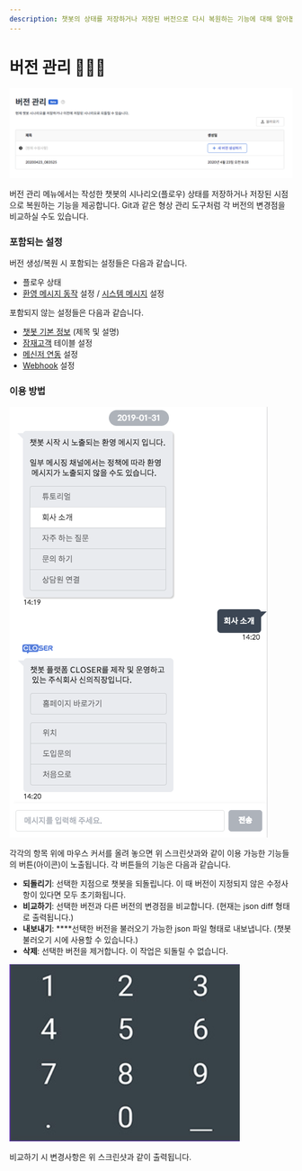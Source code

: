 ```yaml
---
description: 챗봇의 상태를 저장하거나 저장된 버전으로 다시 복원하는 기능에 대해 알아봅니다.
---
```


# 버전 관리 👩🏻‍🔬

![&#xBC84;&#xC804; &#xAD00;&#xB9AC; &#xBA54;&#xB274;](../../.gitbook/assets/versions.png)

버전 관리 메뉴에서는 작성한 챗봇의 시나리오\(플로우\) 상태를 저장하거나 저장된 시점으로 복원하는 기능을 제공합니다. Git과 같은 형상 관리 도구처럼 각 버전의 변경점을 비교하실 수도 있습니다.



### 포함되는 설정

버전 생성/복원 시 포함되는 설정들은 다음과 같습니다.

* 플로우 상태
* [환영 메시지 동작](../chatbot/system-response.md) 설정 / [시스템 메시지](../chatbot/system-response.md#undefined-1) 설정

포함되지 않는 설정들은 다음과 같습니다.

* [챗봇 기본 정보](bot-settings.md) \(제목 및 설명\)
* [잠재고객](../audience.md) 테이블 설정
* [메신저 연동](../messenger-integrations/) 설정
* [Webhook](webhook.md) 설정



### 이용 방법 

![&#xBC84;&#xC804; &#xAD00;&#xB9AC; &#xD56D;&#xBAA9;&#xBCC4; &#xBA54;&#xB274;](../../.gitbook/assets/image%20%2839%29.png)

각각의 항목 위에 마우스 커서를 올려 놓으면 위 스크린샷과와 같이 이용 가능한 기능들의 버튼\(아이콘\)이 노출됩니다. 각 버튼들의 기능은 다음과 같습니다.

* **되돌리기**: 선택한 지점으로 챗봇을 되돌립니다. 이 때 버전이 지정되지 않은 수정사항이 있다면 모두 초기화됩니다.
* **비교하기**: 선택한 버전과 다른 버전의 변경점을 비교합니다. \(현재는 json diff 형태로 출력됩니다.\)  
* **내보내기**: ****선택한 버전을 불러오기 가능한 json 파일 형태로 내보냅니다. \(챗봇 불러오기 시에 사용할 수 있습니다.\)
* **삭제**: 선택한 버전을 제거합니다. 이 작업은 되돌릴 수 없습니다.

![&#xBCC0;&#xACBD;&#xC0AC;&#xD56D; &#xBE44;&#xAD50; &#xD654;&#xBA74;](../../.gitbook/assets/image%20%287%29.png)

비교하기 시 변경사항은 위 스크린샷과 같이 출력됩니다.

